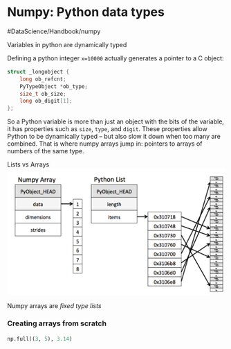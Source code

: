 # Numpy: Python data types
#DataScience/Handbook/numpy

Variables in python are dynamically typed

Defining a python integer
`x=10000` actually generates a pointer to a C object:
```C
struct _longobject {
    long ob_refcnt;
    PyTypeObject *ob_type;
    size_t ob_size;
    long ob_digit[1];
};
```

So a Python variable is more than just an object with the bits of the variable, it has properties such as `size`, `type`, and `digit`. These properties allow Python to be dynamically typed – but also slow it down when too many are combined. That is where numpy arrays jump in: pointers to arrays of numbers of the same type.

Lists vs Arrays
![](Numpy%20Python%20data%20types/5D45ABE7-CDC6-4B1C-B274-D1E248E0E6CA.png)

Numpy arrays are _fixed type lists_

### Creating arrays from scratch
```python
np.full((3, 5), 3.14)
```





